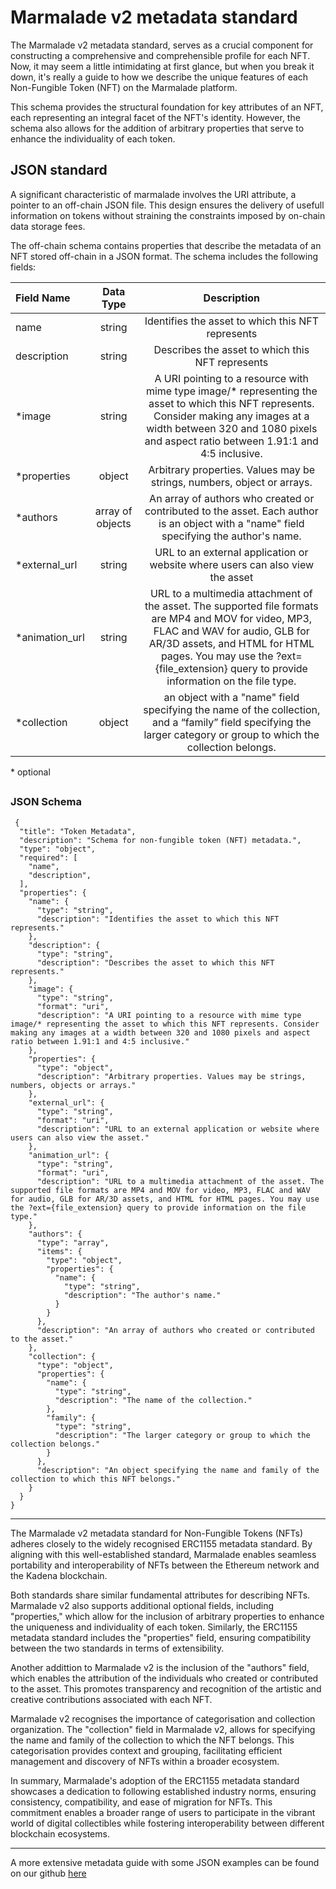 # Marmalade v2 metadata standard

The Marmalade v2 metadata standard, serves as a crucial component for constructing a comprehensive and comprehensible profile for each NFT.
Now, it may seem a little intimidating at first glance, but when you break it down, it's really a guide to how we describe the unique features of each Non-Fungible Token (NFT) on the Marmalade platform.

This schema provides the structural foundation for key attributes of an NFT, each representing an integral facet of the NFT's identity. 
However, the schema also allows for the addition of arbitrary properties that serve to enhance the individuality of each token.

## JSON standard

A significant characteristic of marmalade involves the URI attribute, a pointer to an off-chain JSON file. This design ensures the delivery of usefull information on tokens without straining the constraints imposed by on-chain data storage fees.

The off-chain schema contains properties that describe the metadata of an NFT stored off-chain in a JSON format. The schema includes the following fields:

| **Field Name**  |  **Data Type**   |                                                                                                                           **Description**                                                                                                                           |
| :-------------- | :--------------: | :-----------------------------------------------------------------------------------------------------------------------------------------------------------------------------------------------------------------------------------------------------------------: |
| name            |      string      |                                                                                                          Identifies the asset to which this NFT represents                                                                                                          |
| description     |      string      |                                                                                                          Describes the asset to which this NFT represents                                                                                                           |
| \*image         |      string      |                   A URI pointing to a resource with mime type image/\* representing the asset to which this NFT represents. Consider making any images at a width between 320 and 1080 pixels and aspect ratio between 1.91:1 and 4:5 inclusive.                    |
| \*properties    |      object      |                                                                                               Arbitrary properties. Values may be strings, numbers, object or arrays.                                                                                               |
| \*authors       | array of objects |                                                               An array of authors who created or contributed to the asset. Each author is an object with a "name" field specifying the author's name.                                                               |
| \*external_url  |      string      |                                                                                            URL to an external application or website where users can also view the asset                                                                                            |
| \*animation_url |      string      | URL to a multimedia attachment of the asset. The supported file formats are MP4 and MOV for video, MP3, FLAC and WAV for audio, GLB for AR/3D assets, and HTML for HTML pages. You may use the ?ext={file_extension} query to provide information on the file type. |
| \*collection    |      object      |                                                 an object with a "name" field specifying the name of the collection, and a “family” field specifying the larger category or group to which the collection belongs.                                                  |

\* optional

##

### JSON Schema

     {
      "title": "Token Metadata",
      "description": "Schema for non-fungible token (NFT) metadata.",
      "type": "object",
      "required": [
        "name",
        "description",
      ],
      "properties": {
        "name": {
          "type": "string",
          "description": "Identifies the asset to which this NFT represents."
        },
        "description": {
          "type": "string",
          "description": "Describes the asset to which this NFT represents."
        },
        "image": {
          "type": "string",
          "format": "uri",
          "description": "A URI pointing to a resource with mime type image/* representing the asset to which this NFT represents. Consider making any images at a width between 320 and 1080 pixels and aspect ratio between 1.91:1 and 4:5 inclusive."
        },
        "properties": {
          "type": "object",
          "description": "Arbitrary properties. Values may be strings, numbers, objects or arrays."
        },
        "external_url": {
          "type": "string",
          "format": "uri",
          "description": "URL to an external application or website where users can also view the asset."
        },
        "animation_url": {
          "type": "string",
          "format": "uri",
          "description": "URL to a multimedia attachment of the asset. The supported file formats are MP4 and MOV for video, MP3, FLAC and WAV for audio, GLB for AR/3D assets, and HTML for HTML pages. You may use the ?ext={file_extension} query to provide information on the file type."
        },
        "authors": {
          "type": "array",
          "items": {
            "type": "object",
            "properties": {
              "name": {
                "type": "string",
                "description": "The author's name."
              }
            }
          },
          "description": "An array of authors who created or contributed to the asset."
        },
        "collection": {
          "type": "object",
          "properties": {
            "name": {
              "type": "string",
              "description": "The name of the collection."
            },
            "family": {
              "type": "string",
              "description": "The larger category or group to which the collection belongs."
            }
          },
          "description": "An object specifying the name and family of the collection to which this NFT belongs."
        }
      }
    }

---

The Marmalade v2 metadata standard for Non-Fungible Tokens (NFTs) adheres closely to the widely recognised ERC1155 metadata standard. By aligning with this well-established standard, Marmalade enables seamless portability and interoperability of NFTs between the Ethereum network and the Kadena blockchain.

Both standards share similar fundamental attributes for describing NFTs.
Marmalade v2 also supports additional optional fields, including "properties," which allow for the inclusion of arbitrary properties to enhance the uniqueness and individuality of each token. Similarly, the ERC1155 metadata standard includes the "properties" field, ensuring compatibility between the two standards in terms of extensibility.

Another addittion to Marmalade v2 is the inclusion of the "authors" field, which enables the attribution of the individuals who created or contributed to the asset. This promotes transparency and recognition of the artistic and creative contributions associated with each NFT.

Marmalade v2 recognises the importance of categorisation and collection organization. The "collection" field in Marmalade v2, allows for specifying the name and family of the collection to which the NFT belongs. This categorisation provides context and grouping, facilitating efficient management and discovery of NFTs within a broader ecosystem.

In summary, Marmalade's adoption of the ERC1155 metadata standard showcases a dedication to following established industry norms, ensuring consistency, compatibility, and ease of migration for NFTs. This commitment enables a broader range of users to participate in the vibrant world of digital collectibles while fostering interoperability between different blockchain ecosystems.

---
A more extensive metadata guide with some JSON examples can be found on our github [here](https://github.com/kadena-io/marmalade/blob/v2/README.md#marmalade-v2-metadata-standard)
